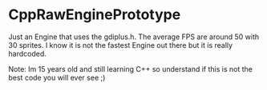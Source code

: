 # CppRawEnginePrototype
Just an Engine that uses the gdiplus.h. The average FPS are around 50 with 30 sprites. I know it is not the fastest Engine out there but it is really hardcoded.

Note:
Im 15 years old and still learning C++ so understand if this is not the best code you will ever see ;)

